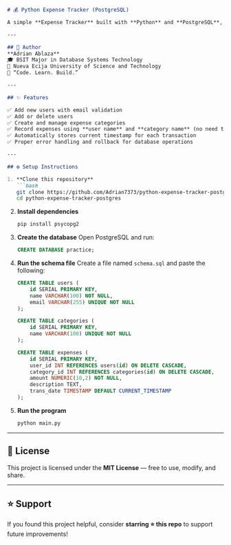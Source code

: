 ````markdown
# 💰 Python Expense Tracker (PostgreSQL)

A simple **Expense Tracker** built with **Python** and **PostgreSQL**, where users can record expenses, manage categories, and view spending records.

---

## 👤 Author
**Adrian Ablaza**  
🎓 BSIT Major in Database Systems Technology  
🏫 Nueva Ecija University of Science and Technology  
💬 “Code. Learn. Build.”

---

## ✨ Features

✅ Add new users with email validation  
✅ Add or delete users  
✅ Create and manage expense categories  
✅ Record expenses using **user name** and **category name** (no need to know IDs!)  
✅ Automatically stores current timestamp for each transaction  
✅ Proper error handling and rollback for database operations  

---

## ⚙️ Setup Instructions

1. **Clone this repository**
   ```bash
   git clone https://github.com/Adrian7373/python-expense-tracker-postgres.git
   cd python-expense-tracker-postgres
````

2. **Install dependencies**

   ```bash
   pip install psycopg2
   ```

3. **Create the database**
   Open PostgreSQL and run:

   ```sql
   CREATE DATABASE practice;
   ```

4. **Run the schema file**
   Create a file named `schema.sql` and paste the following:

   ```sql
   CREATE TABLE users (
       id SERIAL PRIMARY KEY,
       name VARCHAR(100) NOT NULL,
       email VARCHAR(255) UNIQUE NOT NULL
   );

   CREATE TABLE categories (
       id SERIAL PRIMARY KEY,
       name VARCHAR(100) UNIQUE NOT NULL
   );

   CREATE TABLE expenses (
       id SERIAL PRIMARY KEY,
       user_id INT REFERENCES users(id) ON DELETE CASCADE,
       category_id INT REFERENCES categories(id) ON DELETE CASCADE,
       amount NUMERIC(10,2) NOT NULL,
       description TEXT,
       trans_date TIMESTAMP DEFAULT CURRENT_TIMESTAMP
   );
   ```

5. **Run the program**

   ```bash
   python main.py
   ```

---

## 🪪 License

This project is licensed under the **MIT License** — free to use, modify, and share.

---

## ⭐ Support

If you found this project helpful, consider **starring ⭐ this repo** to support future improvements!

```
